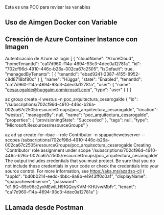 Esta es una POC para revisar las variables

## Uso de Aimgen Docker con Variable

## Creación de Azure Container Instance con Imagen

Autenticación de Azure 
az login
[
  {
    "cloudName": "AzureCloud",
    "homeTenantId": "ca17d960-f14a-4694-93c3-4dec0a12781a",
    "id": "702cf96d-4910-446c-b26a-002ca67c2505",
    "isDefault": true,
    "managedByTenants": [
      {
        "tenantId": "ebad9241-2387-4155-8952-c8d8718bf80c"
      }
    ],
    "name": "Hügga",
    "state": "Enabled",
    "tenantId": "ca17d960-f14a-4694-93c3-4dec0a12781a",
    "user": {
      "name": "cesar.ogalde@huggaim.onmicrosoft.com",
      "type": "user"
    }
  }
]

az group create -l westus -n poc_arquitectura_cesarogalde
{
  "id": "/subscriptions/702cf96d-4910-446c-b26a-002ca67c2505/resourceGroups/poc_arquitectura_cesarogalde",
  "location": "westus",
  "managedBy": null,
  "name": "poc_arquitectura_cesarogalde",
  "properties": {
    "provisioningState": "Succeeded"
  },
  "tags": null,
  "type": "Microsoft.Resources/resourceGroups"
}

az ad sp create-for-rbac --role Contributor -n spapachewebserver --scopes /subscriptions/702cf96d-4910-446c-b26a-002ca67c2505/resourceGroups/poc_arquitectura_cesarogalde
Creating 'Contributor' role assignment under scope '/subscriptions/702cf96d-4910-446c-b26a-002ca67c2505/resourceGroups/poc_arquitectura_cesarogalde'
The output includes credentials that you must protect. Be sure that you do not include these credentials in your code or check the credentials into your source control. For more information, see https://aka.ms/azadsp-cli
{
  "appId": "bd0b0214-eedc-4bbc-9a8b-e1943ff0c0af",
  "displayName": "spapachewebserver",
  "password": "d1.8Q~69c96c2yxMEwILH9fQQcyKVM-KHUvwMbFr",
  "tenant": "ca17d960-f14a-4694-93c3-4dec0a12781a"
}


## LLamada desde Postman